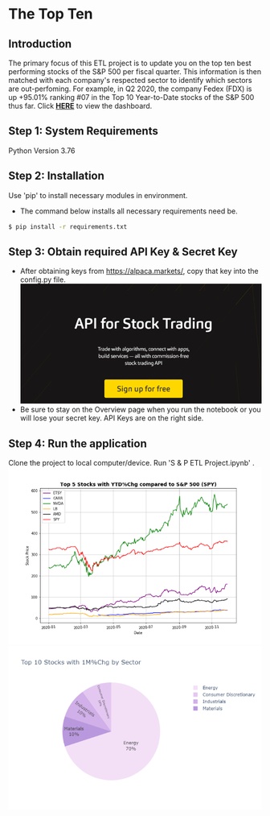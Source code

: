 # The Top Ten

## Introduction

The primary focus of this ETL project is to update you on the top ten best performing stocks of the S&P 500 per fiscal quarter. This information is then matched with each company's respected sector to identify which sectors are out-perfoming. For example, in Q2 2020, the company Fedex (FDX) is up +95.01% ranking #07 in the Top 10 Year-to-Date stocks of the S&P 500 thus far. Click <a href ="https://jakebyford.github.io/sp500/S&P_ETL_Pandas/Solved/index.html"><strong>HERE</strong></a> to view the dashboard.

## Step 1: System Requirements

Python Version 3.76

## Step 2: Installation

Use 'pip' to install necessary modules in environment.

- The command below installs all necessary requirements need be.

```bash
$ pip install -r requirements.txt
```

## Step 3: Obtain required API Key & Secret Key

- After obtaining keys from https://alpaca.markets/, copy that key into the config.py file.\
  ![](SP500_ETL_Pandas/Resources/assets/images/Alpaca.png)
- Be sure to stay on the Overview page when you run the notebook or you will lose your secret key. API Keys are on the right side.

## Step 4: Run the application

Clone the project to local computer/device.
Run 'S & P ETL Project.ipynb' .\
![](SP500_ETL_Pandas/Q3_2020/q3-2020-Resources/assets/images/Line_Top_5_YTD_PerChg.png)\
![](SP500_ETL_Pandas/Q3_2020/q3-2020-Resources/assets/images/Pie1MChg.png)
